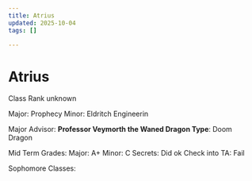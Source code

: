 ```yaml
---
title: Atrius
updated: 2025-10-04
tags: []

---
```


# Atrius

Class Rank unknown

Major: Prophecy
Minor: Eldritch Engineerin

Major Advisor: **Professor Veymorth the Waned
Dragon Type**: Doom Dragon

Mid Term Grades:
Major: A+
Minor: C
Secrets: Did ok
Check into TA: Fail

Sophomore Classes:

